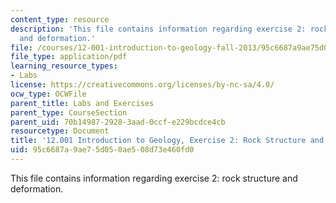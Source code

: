 ```yaml
---
content_type: resource
description: 'This file contains information regarding exercise 2: rock structure
  and deformation.'
file: /courses/12-001-introduction-to-geology-fall-2013/95c6687a9ae75d050ae508d73e460fd0_MIT12_001F13_Ex2_Rock_Str.pdf
file_type: application/pdf
learning_resource_types:
- Labs
license: https://creativecommons.org/licenses/by-nc-sa/4.0/
ocw_type: OCWFile
parent_title: Labs and Exercises
parent_type: CourseSection
parent_uid: 70b14987-2928-3aad-0ccf-e229bcdce4cb
resourcetype: Document
title: '12.001 Introduction to Geology, Exercise 2: Rock Structure and Deformation'
uid: 95c6687a-9ae7-5d05-0ae5-08d73e460fd0
---
```

This file contains information regarding exercise 2: rock structure and deformation.